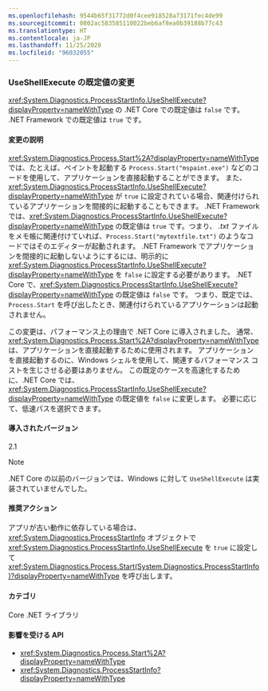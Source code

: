 ```yaml
---
ms.openlocfilehash: 9544b65f31772d0f4cee918528a73171fec4de99
ms.sourcegitcommit: 0802ac583585110022beb6af8ea0b39188b77c43
ms.translationtype: HT
ms.contentlocale: ja-JP
ms.lasthandoff: 11/25/2020
ms.locfileid: "96032055"
---
```

### <a name="change-in-default-value-of-useshellexecute"></a>UseShellExecute の既定値の変更

<xref:System.Diagnostics.ProcessStartInfo.UseShellExecute?displayProperty=nameWithType> の .NET Core での既定値は `false` です。 .NET Framework での既定値は `true` です。

#### <a name="change-description"></a>変更の説明

<xref:System.Diagnostics.Process.Start%2A?displayProperty=nameWithType> では、たとえば、ペイントを起動する `Process.Start("mspaint.exe")` などのコードを使用して、アプリケーションを直接起動することができます。 また、<xref:System.Diagnostics.ProcessStartInfo.UseShellExecute?displayProperty=nameWithType> が `true` に設定されている場合、関連付けられているアプリケーションを間接的に起動することもできます。 .NET Framework では、<xref:System.Diagnostics.ProcessStartInfo.UseShellExecute?displayProperty=nameWithType> の既定値は `true` です。つまり、 *.txt* ファイルをメモ帳に関連付けていれば、`Process.Start("mytextfile.txt")` のようなコードではそのエディターが起動されます。 .NET Framework でアプリケーションを間接的に起動しないようにするには、明示的に <xref:System.Diagnostics.ProcessStartInfo.UseShellExecute?displayProperty=nameWithType> を `false` に設定する必要があります。 .NET Core で、<xref:System.Diagnostics.ProcessStartInfo.UseShellExecute?displayProperty=nameWithType> の既定値は `false` です。 つまり、既定では、`Process.Start` を呼び出したとき、関連付けられているアプリケーションは起動されません。

この変更は、パフォーマンス上の理由で .NET Core に導入されました。 通常、<xref:System.Diagnostics.Process.Start%2A?displayProperty=nameWithType> は、アプリケーションを直接起動するために使用されます。 アプリケーションを直接起動するのに、Windows シェルを使用して、関連するパフォーマンス コストを生じさせる必要はありません。 この既定のケースを高速化するために、.NET Core では、<xref:System.Diagnostics.ProcessStartInfo.UseShellExecute?displayProperty=nameWithType> の既定値を `false` に変更します。 必要に応じて、低速パスを選択できます。

#### <a name="version-introduced"></a>導入されたバージョン

2.1

> [!NOTE]
> .NET Core の以前のバージョンでは、Windows に対して `UseShellExecute` は実装されていませんでした。

#### <a name="recommended-action"></a>推奨アクション

アプリが古い動作に依存している場合は、<xref:System.Diagnostics.ProcessStartInfo> オブジェクトで <xref:System.Diagnostics.ProcessStartInfo.UseShellExecute> を `true` に設定して <xref:System.Diagnostics.Process.Start(System.Diagnostics.ProcessStartInfo)?displayProperty=nameWithType> を呼び出します。

#### <a name="category"></a>カテゴリ

Core .NET ライブラリ

#### <a name="affected-apis"></a>影響を受ける API

- <xref:System.Diagnostics.Process.Start%2A?displayProperty=nameWithType>
- <xref:System.Diagnostics.ProcessStartInfo?displayProperty=nameWithType>

<!--

#### Affected APIs

- `Overload:System.Diagnostics.Process.Start`
- `M:System.Diagnostics.ProcessStartInfo`

-->
